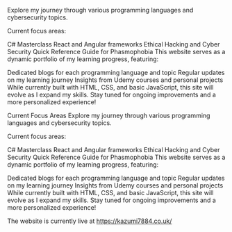 Explore my journey through various programming languages and cybersecurity topics.

Current focus areas:

C# Masterclass
React and Angular frameworks
Ethical Hacking and Cyber Security
Quick Reference Guide for Phasmophobia
This website serves as a dynamic portfolio of my learning progress, featuring:

Dedicated blogs for each programming language and topic
Regular updates on my learning journey
Insights from Udemy courses and personal projects
While currently built with HTML, CSS, and basic JavaScript, this site will evolve as I expand my skills. Stay tuned for ongoing improvements and a more personalized experience!

Current Focus Areas
Explore my journey through various programming languages and cybersecurity topics.

Current focus areas:

C# Masterclass
React and Angular frameworks
Ethical Hacking and Cyber Security
Quick Reference Guide for Phasmophobia
This website serves as a dynamic portfolio of my learning progress, featuring:

Dedicated blogs for each programming language and topic
Regular updates on my learning journey
Insights from Udemy courses and personal projects
While currently built with HTML, CSS, and basic JavaScript, this site will evolve as I expand my skills. Stay tuned for ongoing improvements and a more personalized experience!


The website is currently live at https://kazumi7884.co.uk/
